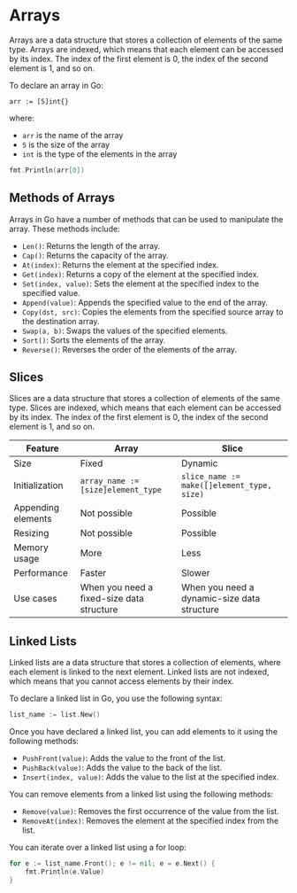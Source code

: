 # Arrays

Arrays are a data structure that stores a collection of elements of the same type. Arrays are indexed, which means that each element can be accessed by its index. The index of the first element is 0, the index of the second element is 1, and so on.

To declare an array in Go:

```
arr := [5]int{}
```

where:

* `arr` is the name of the array
* `5` is the size of the array
* `int` is the type of the elements in the array

```go
fmt.Println(arr[0])
```

## Methods of Arrays

Arrays in Go have a number of methods that can be used to manipulate the array. These methods include:

* `Len()`: Returns the length of the array.
* `Cap()`: Returns the capacity of the array.
* `At(index)`: Returns the element at the specified index.
* `Get(index)`: Returns a copy of the element at the specified index. 
* `Set(index, value)`: Sets the element at the specified index to the specified value.
* `Append(value)`: Appends the specified value to the end of the array.
* `Copy(dst, src)`: Copies the elements from the specified source array to the destination array.
* `Swap(a, b)`: Swaps the values of the specified elements.
* `Sort()`: Sorts the elements of the array.
* `Reverse()`: Reverses the order of the elements of the array.

## Slices

Slices are a data structure that stores a collection of elements of the same type. Slices are indexed, which means that each element can be accessed by its index. The index of the first element is 0, the index of the second element is 1, and so on.

| Feature | Array | Slice |
|---|---|---|
| Size | Fixed | Dynamic |
| Initialization | `array_name := [size]element_type` | `slice_name := make([]element_type, size)` |
| Appending elements | Not possible | Possible |
| Resizing | Not possible | Possible |
| Memory usage | More | Less |
| Performance | Faster | Slower |
| Use cases | When you need a fixed-size data structure | When you need a dynamic-size data structure |

## Linked Lists

Linked lists are a data structure that stores a collection of elements, where each element is linked to the next element. Linked lists are not indexed, which means that you cannot access elements by their index.

To declare a linked list in Go, you use the following syntax:

```go
list_name := list.New()
```

Once you have declared a linked list, you can add elements to it using the following methods:

* `PushFront(value)`: Adds the value to the front of the list.
* `PushBack(value)`: Adds the value to the back of the list.
* `Insert(index, value)`: Adds the value to the list at the specified index.

You can remove elements from a linked list using the following methods:

* `Remove(value)`: Removes the first occurrence of the value from the list.
* `RemoveAt(index)`: Removes the element at the specified index from the list.

You can iterate over a linked list using a for loop:

```go
for e := list_name.Front(); e != nil; e = e.Next() {
	fmt.Println(e.Value)
}
```